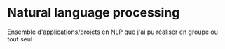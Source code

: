 # Natural language processing

Ensemble d'applications/projets en NLP que j'ai pu réaliser en groupe ou tout seul

